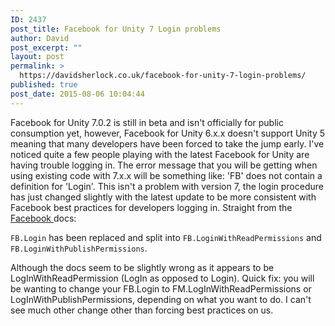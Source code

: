 ```yaml
---
ID: 2437
post_title: Facebook for Unity 7 Login problems
author: David
post_excerpt: ""
layout: post
permalink: >
  https://davidsherlock.co.uk/facebook-for-unity-7-login-problems/
published: true
post_date: 2015-08-06 10:04:44
---
```

Facebook for Unity 7.0.2 is still in beta and isn't officially for public consumption yet, however, Facebook for Unity 6.x.x doesn't support Unity 5 meaning that many developers have been forced to take the jump early. I've noticed quite a few people playing with the latest Facebook for Unity are having trouble logging in. The error message that you will be getting when using existing code with 7.x.x will be something like: 'FB' does not contain a definition for 'Login'. This isn't a problem with version 7, the login procedure has just changed slightly with the latest update to be more consistent with Facebook best practices for developers logging in. Straight from the <a href="https://developers.facebook.com/docs/unity/reference/beta/webgl#dialogs">Facebook </a>docs:

<code>FB.Login</code> has been replaced and split into <code>FB.LoginWithReadPermissions</code> and <code>FB.LoginWithPublishPermissions</code>.

Although the docs seem to be slightly wrong as it appears to be LogInWithReadPermission (LogIn as opposed to Login). Quick fix: you will be wanting to change your FB.Login to FM.LogInWithReadPermissions or LogInWithPublishPermissions, depending on what you want to do. I can't see much other change other than forcing best practices on us.